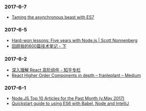 ### 2017-6-7<br />
+ [Taming the asynchronous beast with ES7](https://pouchdb.com/2015/03/05/taming-the-async-beast-with-es7.html)<br />

### 2017-6-5<br />
+ [Hard-won lessons: Five years with Node.js | Scott Nonnenberg](https://blog.scottnonnenberg.com/hard-won-lessons-five-years-with-node-js/?utm_source=mybridge&utm_medium=blog&utm_campaign=read_more)<br />
+ [回顾我的600篇技术笔记 - 下](https://mp.weixin.qq.com/s?__biz=MzU5OTAxOTE4MA==&mid=2247483673&idx=1&sn=2668eee091d3ebe040f199d417c08a30)<br />

### 2017-6-2<br />
+ [深入理解 React 高阶组件 - 知乎专栏](https://zhuanlan.zhihu.com/p/24776678)<br />
+ [React Higher Order Components in depth – franleplant – Medium](https://medium.com/@franleplant/react-higher-order-components-in-depth-cf9032ee6c3e)<br />

### 2017-6-1<br />
+ [Node.JS Top 10 Articles for the Past Month (v.May 2017)](https://medium.mybridge.co/node-js-top-10-articles-for-the-past-month-v-may-2017-d91f493912f3)<br />
+ [Quickstart guide to using ES6 with Babel, Node and IntelliJ](https://hackernoon.com/quickstart-guide-to-using-es6-with-babel-node-and-intellij-a83670afbc49)<br />